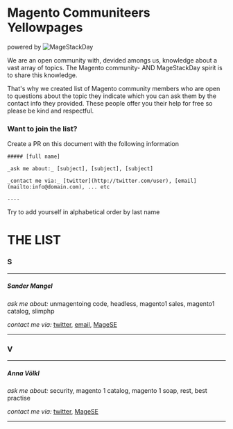 #  Magento Communiteers Yellowpages 
powered by ![MageStackDay](http://i.imgur.com/5qZpbl3.png)


We are an open community with, devided amongs us, knowledge about a vast array of topics. The Magento community- AND MageStackDay spirit is to share this knowledge.

That's why we created list of Magento community members who are open to questions about the topic they indicate which you can ask them by the contact info they provided. 
These people offer you their help for free so please be kind and respectful.

### Want to join the list?
Create a PR on this document with the following information

```
##### [full name]

_ask me about:_ [subject], [subject], [subject]

_contact me via:_ [twitter](http://twitter.com/user), [email](mailto:info@domain.com), ... etc

----

```

Try to add yourself in alphabetical order by last name

# THE LIST

### S
----

##### Sander Mangel
_ask me about:_ unmagentoing code, headless, magento1 sales, magento1 catalog, slimphp

_contact me via:_ [twitter](http://twitter.com/sandermangel), [email](mailto:ama@sandermangel.nl), [MageSE](https://magento.stackexchange.com/users/50/sander-mangel)

----

### V
----

##### Anna Völkl

_ask me about:_ security, magento 1 catalog, magento 1 soap, rest, best practise

_contact me via:_ [twitter](http://twitter.com/rescueAnn), [MageSE](https://magento.stackexchange.com/users/231/anna-v%C3%B6lkl)

----
